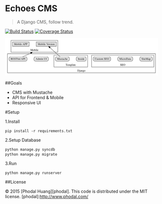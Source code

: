 # Echoes CMS

> A Django CMS, follow trend.

[![Build Status](https://travis-ci.org/phodal/echoes.svg?branch=master)](https://travis-ci.org/phodal/echoes)
[![Coverage Status](https://coveralls.io/repos/phodal/echoes/badge.svg)](https://coveralls.io/r/phodal/echoes)

![Echoes CMS](./docs/architecture.jpg)

##Goals

- CMS with Mustache
- API for Frontend & Mobile
- Responsive UI

#Setup

1.Install

    pip install -r requirements.txt

2.Setup Database

    python manage.py syncdb
    python manage.py migrate

3.Run

    python manage.py runserver

##License

© 2015 [Phodal Huang][phodal]. This code is distributed under the MIT license.
[phodal]:http://www.phodal.com/
